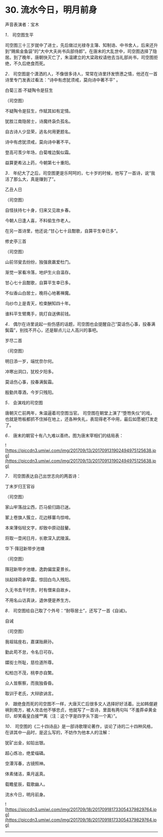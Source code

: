# 30. 流水今日，明月前身

声音表演者：宝木

 *1．* 司空图生平

司空图三十三岁就中了进士，先后做过光禄寺主簿、知制诰、中书舍人，后来还升到“赐紫金鱼袋”的“大中大夫尚书兵部侍郎”。在唐末的大乱世中，司空图选择了隐居。到了晚年，唐朝快灭亡了，朱温建立的大梁政权请他去当礼部尚书，司空图拒绝，不久后绝食而死。

 *2．* 司空图是个潇洒的人，不像很多诗人，常常在诗里抒发愤懑之情，他还在一首诗里专门发表过看法：“诗中有虑犹须戒，莫向诗中著不平” 。   

白菊三首·不疑陶令是狂生

（司空图）

不疑陶令是狂生，作赋其如有定情。

犹胜江南隐居士，诗魔终袅负孤名。

自古诗人少显荣，逃名何用更题名。

诗中有虑犹须戒，莫向诗中著不平。

登高可羡少年场，白菊堆边鬓似霜。

益算更希沾上药，今朝第七十重阳。

 *3．* 年纪大了之后，司空图更是乐呵呵的，七十岁的时候，他写了一首诗，说“我活了那么大，真是赚到了”。     

乙丑人日

（司空图）

自怪扶持七十身，归来又见故乡春。

今朝人日逢人喜，不料偷生作老人。

在另一首诗里，他还说:“甘心七十且酣歌，自算平生幸已多”。     

修史亭三首

（司空图）

山前邻叟去纷纷，独强衰羸爱杜门。

渐觉一家看冷落，地炉生火自温存。

甘心七十且酣歌，自算平生幸已多。

不似香山白居士，晚将心地著禅魔。

乌纱巾上是青天，检束酬知四十年。

谁料平生臂鹰手，挑灯自送佛前钱。

 *4．* 偶尔在诗里说起一些伤感的话题，司空图也会提醒自己“莫话伤心事，投春满鬓霜”，别找不开心，还是聊点儿让人高兴的事吧。    

岁尽二首

（司空图）

明日添一岁，端忧奈尔何。

冲寒出洞口，犹校夕阳多。

莫话伤心事，投春满鬓霜。

殷勤共尊酒，今岁只残阳。

 *5．* 会演戏的司空图

唐朝灭亡前两年，朱温逼着司空图当官。 司空图在朝堂上演了“堕笏失仪”的戏，也就是笏板都抓不住掉在地上，还各种失礼，表现得老不中用，最后如愿被打发走了。

 *6．* 唐末的朝官十有八九难以善终。图为唐末宰相们的结局表：

![https://piccdn3.umiwi.com/img/201709/13/201709131902494975125638.jpg](https://piccdn3.umiwi.com/img/201709/13/201709131902494975125638.jpg)

 *7．* 司空图表达自己出世志向的两首诗：

丁未岁归王官谷

（司空图）

家山牢落战尘西，匹马偷归路已迷。

冢上卷旗人簇立，花边移寨鸟惊啼。

本来薄俗轻文字，却致中原动鼓鼙。

将取一壶闲日月，长歌深入武陵溪。

华下·箨冠新带步池塘

（司空图）

箨冠新带步池塘，逸韵偏宜夏景长。

扶起绿荷承早露，惊回白鸟入残阳。

久无书去干时贵，时有僧来自故乡。

不用名山访真诀，退休便是养生方。

 *8．* 司空图给自己取了个外号：“耐辱居士”，还写了一首《自诫》。     

自诫

（司空图）

我祖铭座右，嘉谋贻厥孙。

勤此苟不怠，令名日可存。

媒衒士所耻，慈俭道所尊。

松柏岂不茂，桃李亦自繁。

众人皆察察，而我独昏昏。

取训于老氏，大辩欲讷言。

 *9．* 跟绝食而死的司空图不一样，大唐灭亡后很多文人选择好好活着。比如韩偓避祸到南方，被人攻击他不够忠贞，他就写了一首诗，里面有两句叫 “不羞莽卓黄金印，却笑羲皇白接罒离（注：这个字是四字头下面一个离）”。

 *10．* 司空图的《二十四诗品》是一部诗歌理论著作，谈论了诗的二十四种风格，在讲其中一品时，是这么写的，不妨作为他本人的注解：

犹矿出金，如铅出银。

超心炼冶，绝爱缁磷。

空潭泻春，古镜照神。

体素储洁，乘月返真。

载瞻星辰，载歌幽人。

流水今日，明月前身。

![https://piccdn3.umiwi.com/img/201709/18/201709181733054379829764.jpg](https://piccdn3.umiwi.com/img/201709/18/201709181733054379829764.jpg)

---
